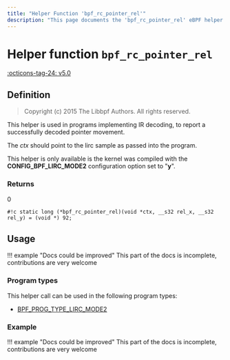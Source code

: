 ```yaml
---
title: "Helper Function 'bpf_rc_pointer_rel'"
description: "This page documents the 'bpf_rc_pointer_rel' eBPF helper function, including its defintion, usage, program types that can use it, and examples."
---
```

# Helper function `bpf_rc_pointer_rel`

<!-- [FEATURE_TAG](bpf_rc_pointer_rel) -->
[:octicons-tag-24: v5.0](https://github.com/torvalds/linux/commit/01d3240a04f4c09392e13c77b54d4423ebce2d72)
<!-- [/FEATURE_TAG] -->

## Definition

> Copyright (c) 2015 The Libbpf Authors. All rights reserved.


<!-- [HELPER_FUNC_DEF] -->
This helper is used in programs implementing IR decoding, to report a successfully decoded pointer movement.

The _ctx_ should point to the lirc sample as passed into the program.

This helper is only available is the kernel was compiled with the **CONFIG_BPF_LIRC_MODE2** configuration option set to "**y**".

### Returns

0

`#!c static long (*bpf_rc_pointer_rel)(void *ctx, __s32 rel_x, __s32 rel_y) = (void *) 92;`
<!-- [/HELPER_FUNC_DEF] -->

## Usage

!!! example "Docs could be improved"
    This part of the docs is incomplete, contributions are very welcome

### Program types

This helper call can be used in the following program types:

<!-- DO NOT EDIT MANUALLY -->
<!-- [HELPER_FUNC_PROG_REF] -->
 * [BPF_PROG_TYPE_LIRC_MODE2](../program-type/BPF_PROG_TYPE_LIRC_MODE2.md)
<!-- [/HELPER_FUNC_PROG_REF] -->

### Example

!!! example "Docs could be improved"
    This part of the docs is incomplete, contributions are very welcome
